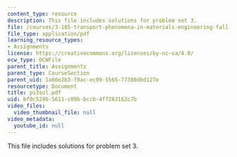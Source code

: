 ```yaml
---
content_type: resource
description: This file includes solutions for problem set 3.
file: /courses/3-185-transport-phenomena-in-materials-engineering-fall-2003/bf0c529b5611c09bbccb4ff283162c7b_ps3sol.pdf
file_type: application/pdf
learning_resource_types:
- Assignments
license: https://creativecommons.org/licenses/by-nc-sa/4.0/
ocw_type: OCWFile
parent_title: Assignments
parent_type: CourseSection
parent_uid: 1a66e2b3-f0ac-ec09-5565-77380dbd127e
resourcetype: Document
title: ps3sol.pdf
uid: bf0c529b-5611-c09b-bccb-4ff283162c7b
video_files:
  video_thumbnail_file: null
video_metadata:
  youtube_id: null
---
```

This file includes solutions for problem set 3.